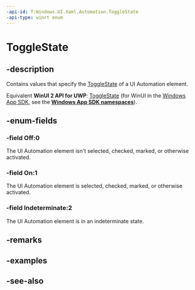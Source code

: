 ```yaml
---
-api-id: T:Windows.UI.Xaml.Automation.ToggleState
-api-type: winrt enum
---
```


<!-- Enumeration syntax
public enum Windows.UI.Xaml.Automation.ToggleState : int
-->

# ToggleState

## -description
Contains values that specify the [ToggleState](../windows.ui.xaml.automation.peers/togglebuttonautomationpeer_togglestate.md) of a UI Automation element.

Equivalent **WinUI 2 API for UWP**: [ToggleState](/windows/winui/api/microsoft.ui.xaml.automation.togglestate) (for WinUI in the [Windows App SDK](/windows/apps/windows-app-sdk/), see the **[Windows App SDK namespaces](/windows/windows-app-sdk/api/winrt/)**).

## -enum-fields
### -field Off:0
The UI Automation element isn't selected, checked, marked, or otherwise activated.

### -field On:1
The UI Automation element is selected, checked, marked, or otherwise activated.

### -field Indeterminate:2
The UI Automation element is in an indeterminate state.


## -remarks

## -examples

## -see-also
